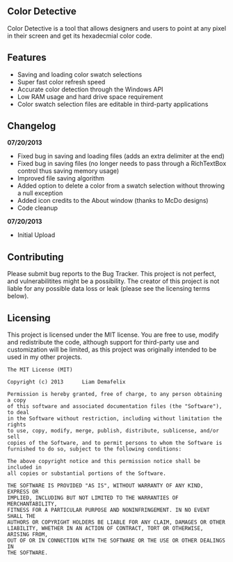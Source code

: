 ## Color Detective

Color Detective is a tool that allows designers and users to point at any pixel in their screen and get its hexadecmial color code.

## Features

* Saving and loading color swatch selections
* Super fast color refresh speed
* Accurate color detection through the Windows API
* Low RAM usage and hard drive space requirement
* Color swatch selection files are editable in third-party applications

## Changelog

**07/20/2013**
* Fixed bug in saving and loading files (adds an extra delimiter at the end)
* Fixed bug in saving files (no longer needs to pass through a RichTextBox control thus saving memory usage)
* Improved file saving algorithm
* Added option to delete a color from a swatch selection without throwing a null exception
* Added icon credits to the About window (thanks to McDo designs)
* Code cleanup

**07/20/2013**
* Initial Upload

## Contributing

Please submit bug reports to the Bug Tracker. This project is not perfect, and vulnerabilitites might be a possibility. The creator of this project is not liable for any possible data loss or leak (please see the licensing terms below).

## Licensing

This project is licensed under the MIT license. You are free to use, modify and redistribute the code, although support for third-party use and customization will be limited, as this project was originally intended to be used in my other projects.

	The MIT License (MIT)
	
	Copyright (c) 2013		Liam Demafelix
	
	Permission is hereby granted, free of charge, to any person obtaining a copy
	of this software and associated documentation files (the "Software"), to deal
	in the Software without restriction, including without limitation the rights
	to use, copy, modify, merge, publish, distribute, sublicense, and/or sell
	copies of the Software, and to permit persons to whom the Software is
	furnished to do so, subject to the following conditions:
	
	The above copyright notice and this permission notice shall be included in
	all copies or substantial portions of the Software.
	
	THE SOFTWARE IS PROVIDED "AS IS", WITHOUT WARRANTY OF ANY KIND, EXPRESS OR
	IMPLIED, INCLUDING BUT NOT LIMITED TO THE WARRANTIES OF MERCHANTABILITY,
	FITNESS FOR A PARTICULAR PURPOSE AND NONINFRINGEMENT. IN NO EVENT SHALL THE
	AUTHORS OR COPYRIGHT HOLDERS BE LIABLE FOR ANY CLAIM, DAMAGES OR OTHER
	LIABILITY, WHETHER IN AN ACTION OF CONTRACT, TORT OR OTHERWISE, ARISING FROM,
	OUT OF OR IN CONNECTION WITH THE SOFTWARE OR THE USE OR OTHER DEALINGS IN
	THE SOFTWARE.
